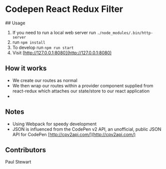 # Codepen React Redux Filter

## Usage

1. If you need to run a local web server run `./node_modules/.bin/http-server`
3. run `npm install`
3. To develop run `npm run start`
4. Visit [http://127.0.0.1:8080](http://127.0.0.1:8080)

## How it works

* We create our routes as normal
* We then wrap our routes within a provider component supplied from react-redux which attaches our state/store to our react application
* 

## Notes
* Using Webpack for speedy development
* JSON is influenced from the CodePen v2 API, an unofficial, public JSON API for CodePen [http://cpv2api.com/](http://cpv2api.com/)

## Contributors
Paul Stewart
